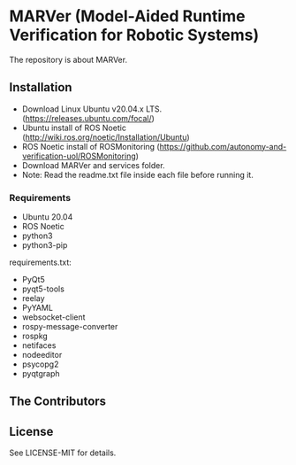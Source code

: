 # MARVer (Model-Aided Runtime Verification for Robotic Systems)

The repository is about MARVer.

## Installation

- Download Linux Ubuntu v20.04.x LTS. (https://releases.ubuntu.com/focal/)
- Ubuntu install of ROS Noetic (http://wiki.ros.org/noetic/Installation/Ubuntu)
- ROS Noetic install of ROSMonitoring (https://github.com/autonomy-and-verification-uol/ROSMonitoring)
- Download MARVer and services folder.
- Note: Read the readme.txt file inside each file before running it.


### Requirements
- Ubuntu 20.04
- ROS Noetic
- python3
- python3-pip

requirements.txt:
- PyQt5
- pyqt5-tools
- reelay
- PyYAML
- websocket-client
- rospy-message-converter
- rospkg
- netifaces
- nodeeditor
- psycopg2
- pyqtgraph


## The Contributors



## License
See LICENSE-MIT for details.